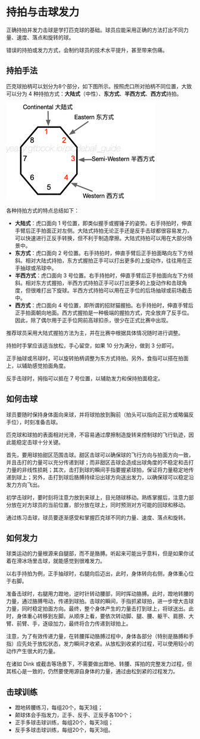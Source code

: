 # 持拍与击球发力

正确持拍并发力击球是学打匹克球的基础。球员应能采用正确的方法打出不同力量、速度、落点和旋转的球。

错误的持拍或发力方式，会制约球员的技术水平提升，甚至带来伤痛。

## 持拍手法

匹克球拍柄可以划分为8个部分，如下图所示。按照虎口所对拍柄不同位置，大致可以分为 4 种持拍方式：**大陆式**（中性）、**东方式**、**半西方式**、**西方式**持拍。

![常见握拍手法](_images/hold-paddle.png)

各种持拍方式的特点总结如下：

* **大陆式**：虎口面向 1 号位置，即类似握手或握锤子的姿势。右手持拍时，伸直手臂后正手拍面正对左侧。大陆式持拍无论正手还是反手击球都很容易发力，可以快速进行正反手转换，但不利于制造摩擦。大陆式持拍可以用在大部分场景中。
* **东方式**：虎口面向 2 号位置。右手持拍时，伸直手臂后正手拍面略向左下方倾斜。相对大陆式持拍，东方式握拍正手可以打出更多的上旋动作，往往用在正手抽球或吊球中。
* **半西方式**：虎口面向 3 号位置。右手持拍时，伸直手臂后正手拍面向左下方倾斜。相对东方式握拍，半西方式持拍正手可以打出更多的上旋动作和击球角度，但很难打出下旋球。半西方式持拍可以用在正手位的后场抽球或前场截击中。
* **西方式**：虎口面向 4 号位置，即所谓的招财猫握拍。右手持拍时，伸直手臂后正手拍面朝向地面。西方式握拍是一种极端的握拍方式，完全放弃了反手位。因此，除了偶尔用于正手位网前高球扣杀，很少在正式比赛中出现。

推荐球员采用大陆式握拍方法为主，并在比赛中根据具体情况随时进行调整。

持拍时手掌应该适当放松，手心留空，如果 10 分为满分，做到 3 分即可。

正手抽球或吊球时，可以旋转拍柄调整为东方式持拍。另外，食指可以搭在拍面上，以辅助感觉拍面角度。

反手击球时，拇指可以抵在 7 号位置，以辅助发力和保持拍面稳定。

## 如何击球

球员要随时保持身体面向来球，并将球拍放到胸前（拍头可以指向正前方或略偏反手位），时刻准备击球。

匹克球和球拍的表面相对光滑，不容易通过摩擦制造旋转来控制球的飞行轨迹，因此能稳定击球十分关键。

首先，要用球拍甜区范围击球。甜区击球可以确保球的飞行方向与拍面方向一致，并且击打的力量可以充分传递到球；而非甜区击球会造成出球角度的不稳定和击打力量的非线性损耗；其次，击打到球的瞬间手指要握紧球拍，保证将力量稳定地传递到球上；另外，击打到球后胳膊持续沿出球方向送出发力，以确保球可以稳定沿发力方向飞出。

初学击球时，要时刻将注意力放到来球上，目光随球移动。熟练掌握后，注意力部分放在对方球员的当前位置，部分放在球上，同时预测对方可能的回球和移动。

通过练习击球，球员要逐渐感受和掌握匹克球不同的力量、速度、落点和旋转。

## 如何发力

球类运动的力量根源来自腿部，而不是胳膊。听起来可能出乎意料，但是如果你试着在滑冰场里击球，就能感觉到很难发力。

以右手持拍为例，正手抽球时，右腿向后迈出，此时，身体转向右侧，身体重心位于右脚。

准备击球时，右腿用力蹬地，逆时针转动腰部，同时挥动胳膊。此时，蹬地转腰的力量，通过胳膊甩动，传递到球拍。击球的瞬间，手指抓紧球拍，进一步增大击球力量，同时稳定拍面方向。最终，整个身体产生的力量击打到球上，将球送出。此时，身体重心转移到左脚。从顺序上看，要依次转动脚、腿、腰、躯干、肩膀、大臂、前臂、手，逐级加力，最终将合力传递到球拍上。

注意，为了有效传递力量，在转腰挥动胳膊过程中，身体各部分（特别是胳膊和手指）应先处于放松状态，发力瞬间才收紧。从放松到收紧的过程，可以使用较小的动作产生很大的力量。

在诸如 Dink 或截击等场景下，不需要做出蹬地、转腰、挥拍的完整发力过程，但其核心是一致的，仍然要使用源自身体的力量，通过由松到紧的过程发力。

## 击球训练

* 蹬地转腰练习，每组20个，每天3组；
* 颠球体会手指发力，正手、反手、正反手各100个；
* 正手多球击球训练，每组20个，每天3组；
* 反手多球击球训练，每组20个，每天3组。 
